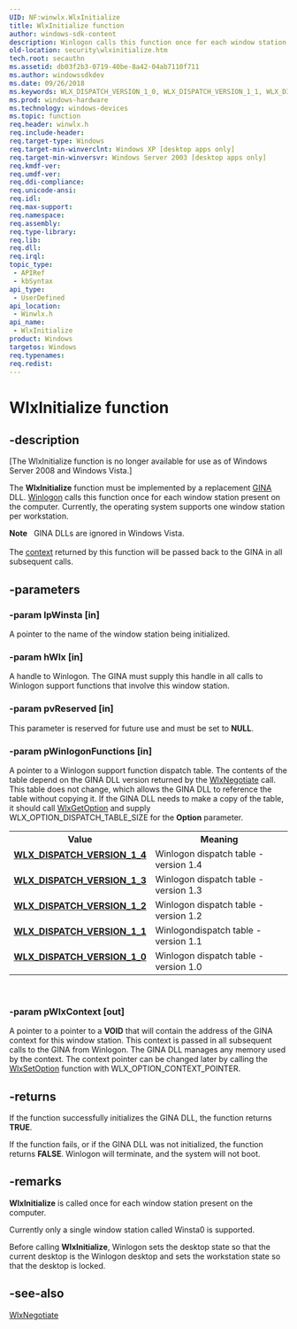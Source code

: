 ```yaml
---
UID: NF:winwlx.WlxInitialize
title: WlxInitialize function
author: windows-sdk-content
description: Winlogon calls this function once for each window station present on the computer. Currently, the operating system supports one window station per workstation.
old-location: security\wlxinitialize.htm
tech.root: secauthn
ms.assetid: db03f2b3-0719-40be-8a42-04ab7110f711
ms.author: windowssdkdev
ms.date: 09/26/2018
ms.keywords: WLX_DISPATCH_VERSION_1_0, WLX_DISPATCH_VERSION_1_1, WLX_DISPATCH_VERSION_1_2, WLX_DISPATCH_VERSION_1_3, WLX_DISPATCH_VERSION_1_4, WlxInitialize, WlxInitialize function [Security], _gina_wlxinitialize, security.wlxinitialize, winwlx/WlxInitialize
ms.prod: windows-hardware
ms.technology: windows-devices
ms.topic: function
req.header: winwlx.h
req.include-header: 
req.target-type: Windows
req.target-min-winverclnt: Windows XP [desktop apps only]
req.target-min-winversvr: Windows Server 2003 [desktop apps only]
req.kmdf-ver: 
req.umdf-ver: 
req.ddi-compliance: 
req.unicode-ansi: 
req.idl: 
req.max-support: 
req.namespace: 
req.assembly: 
req.type-library: 
req.lib: 
req.dll: 
req.irql: 
topic_type:
 - APIRef
 - kbSyntax
api_type:
 - UserDefined
api_location:
 - Winwlx.h
api_name:
 - WlxInitialize
product: Windows
targetos: Windows
req.typenames: 
req.redist: 
---
```


# WlxInitialize function


## -description


<p class="CCE_Message">[The WlxInitialize function is no longer available for use as of Windows Server 2008 and Windows Vista.]

The <b>WlxInitialize</b> function must be implemented by a replacement <a href="https://msdn.microsoft.com/c9567a5b-bd56-4ae1-9eac-af0bb5a6842a">GINA</a> DLL. <a href="https://msdn.microsoft.com/031c898b-3b4d-4b29-811a-112da37b5e3d">Winlogon</a> calls this function once for each window station present on the computer. Currently, the operating system supports one window station per workstation.
<div class="alert"><b>Note</b>   GINA DLLs are ignored in Windows Vista.</div><div> </div>The <a href="https://msdn.microsoft.com/db46def4-bfdc-4801-a57d-d568e94a2dbb">context</a> returned by this function will be passed back to the GINA in all subsequent calls.


## -parameters




### -param lpWinsta [in]

A pointer to the name of the window station being initialized.


### -param hWlx [in]

A handle to Winlogon. The GINA must supply this handle in all calls to Winlogon support functions that involve this window station.


### -param pvReserved [in]

This parameter is reserved for future use and must be set to <b>NULL</b>.


### -param pWinlogonFunctions [in]

A pointer to a Winlogon support function dispatch table. The contents of the table depend on the GINA DLL version returned by the 
<a href="https://msdn.microsoft.com/9e7bab30-5cc6-4c55-82e4-d888e1af59ed">WlxNegotiate</a> call. This table does not change, which allows the GINA DLL to reference the table without copying it. If the GINA DLL needs to make a copy of the table, it should call <a href="https://msdn.microsoft.com/724477d4-ec56-44bd-801e-23c225bafd03">WlxGetOption</a> and supply WLX_OPTION_DISPATCH_TABLE_SIZE for the <b>Option</b> parameter.

<table>
<tr>
<th>Value</th>
<th>Meaning</th>
</tr>
<tr>
<td width="40%"><a id="WLX_DISPATCH_VERSION_1_4"></a><a id="wlx_dispatch_version_1_4"></a><dl>
<dt><b><a href="https://msdn.microsoft.com/b2d0c936-5430-48ed-b808-92209b909406">WLX_DISPATCH_VERSION_1_4</a></b></dt>
</dl>
</td>
<td width="60%">
Winlogon dispatch table - version 1.4

</td>
</tr>
<tr>
<td width="40%"><a id="WLX_DISPATCH_VERSION_1_3"></a><a id="wlx_dispatch_version_1_3"></a><dl>
<dt><b><a href="https://msdn.microsoft.com/47e343b8-ee54-45de-98c6-0ec75b45aa90">WLX_DISPATCH_VERSION_1_3</a></b></dt>
</dl>
</td>
<td width="60%">
Winlogon dispatch table - version 1.3

</td>
</tr>
<tr>
<td width="40%"><a id="WLX_DISPATCH_VERSION_1_2"></a><a id="wlx_dispatch_version_1_2"></a><dl>
<dt><b><a href="https://msdn.microsoft.com/d6b3444f-ee74-40b3-a729-304c8e50195b">WLX_DISPATCH_VERSION_1_2</a></b></dt>
</dl>
</td>
<td width="60%">
Winlogon dispatch table - version 1.2

</td>
</tr>
<tr>
<td width="40%"><a id="WLX_DISPATCH_VERSION_1_1"></a><a id="wlx_dispatch_version_1_1"></a><dl>
<dt><b><a href="https://msdn.microsoft.com/b76f4417-4414-4912-924f-3afef7156f08">WLX_DISPATCH_VERSION_1_1</a></b></dt>
</dl>
</td>
<td width="60%">
Winlogondispatch table - version 1.1

</td>
</tr>
<tr>
<td width="40%"><a id="WLX_DISPATCH_VERSION_1_0"></a><a id="wlx_dispatch_version_1_0"></a><dl>
<dt><b><a href="https://msdn.microsoft.com/13b08978-5112-44d8-ae41-207e0040eb73">WLX_DISPATCH_VERSION_1_0</a></b></dt>
</dl>
</td>
<td width="60%">
Winlogon dispatch table - version 1.0

</td>
</tr>
</table>
 


### -param pWlxContext [out]

A pointer to a pointer to a <b>VOID</b> that will contain the address of the GINA context for this window station. This context is passed in all subsequent calls to the GINA from Winlogon. The GINA DLL manages any memory used by the context. The context pointer can be changed later by calling the <a href="https://msdn.microsoft.com/59f775dd-b3ed-4a57-bec7-fa6ddf267401">WlxSetOption</a> function with WLX_OPTION_CONTEXT_POINTER.


## -returns



If the function successfully initializes the GINA DLL, the function returns <b>TRUE</b>.

If the function fails, or if the GINA DLL was not initialized, the function returns <b>FALSE</b>. Winlogon will terminate, and the system will not boot.




## -remarks



<b>WlxInitialize</b> is called once for each window station present on the computer.

Currently only a single window station called Winsta0 is supported.

Before calling <b>WlxInitialize</b>, Winlogon sets the desktop state so that the current desktop is the Winlogon desktop and sets the workstation state so that the desktop is locked.




## -see-also




<a href="https://msdn.microsoft.com/9e7bab30-5cc6-4c55-82e4-d888e1af59ed">WlxNegotiate</a>
 

 

